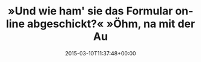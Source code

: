 ---
retweeted: false
source: <a href="http://twitter.com" rel="nofollow">Twitter Web Client</a>
entities:
  hashtags:
  - text: egovernment
    indices:
    - '124'
    - '136'
  symbols: []
  user_mentions: []
  urls: []
display_text_range:
- '0'
- '136'
favorite_count: '2'
id_str: '575259251846811648'
truncated: false
retweet_count: '1'
id: '575259251846811648'
created_at: Tue Mar 10 11:37:48 +0000 2015
favorited: false
full_text: |-
  »Und wie ham' sie das Formular online abgeschickt?«
  »Öhm, na mit der AusweisApp und meinem Perso.«
  »Und das hat geklappt?«

  #egovernment
lang: de
tags:
- egovernment
- pesos/twitter
date: '2015-03-10T11:37:48+00:00'
src: https://twitter.com/bascht/status/575259251846811648
original_url: https://twitter.com/bascht/status/575259251846811648
type: twitter_tweet
text: |-
  »Und wie ham' sie das Formular online abgeschickt?«
  »Öhm, na mit der AusweisApp und meinem Perso.«
  »Und das hat geklappt?«

  #egovernment
title: |-
  »Und wie ham' sie das Formular online abgeschickt?«
  »Öhm, na mit der Au

---